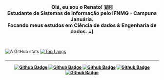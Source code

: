 
<h3 align="center">
 <br>
Olá, eu sou o Renato! 🇧🇷
<br>
 Estudante de Sistemas de Informação pelo IFNMG - Campuns Januária. <br>
 Focando meus estudos em Ciência de dados & Engenharia de dados. =) 
</h3>

<br>

![A GitHub stats](https://github-readme-stats.vercel.app/api?username=Renatolopo&show_icons=true&theme=tokyonight)
[![Top Langs](https://github-readme-stats.vercel.app/api/top-langs/?username=Renatolopo&layout=compact&theme=tokyonight)](https://github.com/Renatolopo)

<h4 align="center">

<hr>
  
  [![Github Badge](https://img.shields.io/badge/Twitter-1DA1F2?style=for-the-badge&logo=twitter&logoColor=white)](https://twitter.com/Montalvaooo)
  [![Github Badge](https://img.shields.io/badge/medium-%2312100E.svg?&style=for-the-badge&logo=medium&logoColor=white)](https://renatolopo.medium.com/)
  [![Github Badge](https://img.shields.io/badge/LinkedIn-0077B5?style=for-the-badge&logo=linkedin&logoColor=white)](https://www.linkedin.com/in/renatolopo/)
  [![Github Badge](https://img.shields.io/badge/Stack_Overflow-FE7A16?style=for-the-badge&logo=stack-overflow&logoColor=white)](https://pt.stackoverflow.com/users/193062/renato-lopo)
  [![Github Badge](https://img.shields.io/badge/Kaggle-20BEFF?style=for-the-badge&logo=Kaggle&logoColor=white)](https://www.kaggle.com/renatolopo)
  
</h4>

